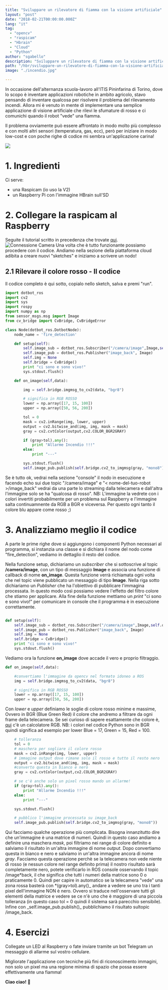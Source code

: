 ```yaml
---
title: "Sviluppare un rilevatore di fiamma con la visione artificiale"
layout: "post"
date: "2018-02-21T00:00:00.000Z"
lang: "it"
tag:
  - "opencv"
  - "raspicam"
  - "Hbrain"
  - "Cloud"
  - "Python"
author: "sgabello"
description: "Sviluppare un rilevatore di fiamma con la visione artificiale"
path: "/hbr/sviluppare-un-rilevatore-di-fiamma-con-la-visione-artificiale/"
image: "./incendio.jpg"

---
```


In occasione dell'alternanza scuola-lavoro all'ITIS Pininfarina di Torino, dove lo scopo è inventare applicazioni robotiche in ambito agricolo, stavo pensando di inventare qualcosa per risolvere il problema del rilevamento incendi. Allora mi è venuto in mente di implementare una semplice applicazione di visione artificiale che rilevi le sfumature di rosso e ci comunichi quando il robot "vede" una fiamma.

Il problema ovviamente può essere affrontato in modo molto più complesso e con molti altri sensori (temperatura, gas, ecc), però per iniziare in modo low-cost e con poche righe di codice mi sembra un'applicazione carina!

![](./incendio.jpg)

# 1. Ingredienti

Ci serve:

- una Raspicam (io uso la V2)
- un Raspberry Pi con l'immagine HBrain sull'SD

# 2. Collegare la raspicam al Raspberry

Seguite il tutorial scritto in precedenza che trovate [qui](http://hotblackrobotics.github.io/it/blog/2017/04/10/utilizzare-la-raspicam-in-streaming-con-la-piattaforma-cloud/).
![Connessione Camera](./maxresdefault.jpg)
Una volta che è tutto funzionante possiamo procedere con il codice. Andiamo nella sezione della piattaforma cloud adibita a creare nuovi "sketches" e iniziamo a scrivere un nodo!

## 2.1 Rilevare il colore rosso - Il codice

Il codice completo è qui sotto, copialo nello sketch, salva e premi "run".

```python
import dotbot_ros
import cv2
import sys
import rospy
import numpy as np
from sensor_msgs.msg import Image
from cv_bridge import CvBridge, CvBridgeError

class Node(dotbot_ros.DotbotNode):
    node_name = 'fire_detection'

    def setup(self):
        self.image_sub = dotbot_ros.Subscriber("/camera/image",Image,self.on_image)
        self.image_pub = dotbot_ros.Publisher("image_back", Image)
        self.img = None
        self.bridge = CvBridge()
        print "ci sono e sono vivo!"
        sys.stdout.flush()

    def on_image(self,data):

        img = self.bridge.imgmsg_to_cv2(data, "bgr8")

        # significa in RGB ROSSO
        lower = np.array([17, 15, 100])
        upper = np.array([50, 56, 200])

        tol = 0
        mask = cv2.inRange(img, lower, upper)
        output = cv2.bitwise_and(img, img, mask = mask)
        gray = cv2.cvtColor(output,cv2.COLOR_BGR2GRAY)

        if (gray>tol).any():
            print "Allarme Incendio !!!"
        else:
            print "---"

        sys.stdout.flush()
        self.image_pub.publish(self.bridge.cv2_to_imgmsg(gray, "mono8"))

```

Se è tutto ok, vedrai nella sezione "console" il nodo in esecuzione e facendo echo sui due topic "/camera/image" e "< nome-del-tuo-robot >/image_back" vedrai da una parte lo streaming dalla telecamera e dall'altra l'immagine solo se ha "qualcosa di rosso". NB: L'immagine la vedrete con i colori invertiti probabilmente per un problema sul Raspberry e l'immagine salta continuamnente da RGB a BGR e viceversa. Per questo ogni tanto il colore blu appare come rosso ;)

# 3. Analizziamo meglio il codice

A parte le prime righe dove si aggiungono i componenti Python necessari al programma, si instanzia una classe e si dichiara il nome del nodo come "fire_detection", vediamo in dettaglio il resto del codice.

Nella funzione setup, dichiariamo un _subscriber_ che si sottoscrive al topic **/camera/image**, con un tipo di messaggio **Image** e associa una funzione di callback di nome **on_image**. Questa funzione verrà richiamata ogni volta che nel topic viene pubblicato un messaggio di tipo **Image**. Nella riga sotto dichiariamo un _Publisher_ che ha l'obiettivo di pubblicare l'immagina processata. In questo modo così possiamo vedere l'effetto del filtro colore che stiamo per applicare. Alla fine della funzione mettiamo un _print_ "ci sono e sono vivo!" per comunicare in console che il programma è in esecuzione correttamente.

```python

def setup(self):
    self.image_sub = dotbot_ros.Subscriber("/camera/image",Image,self.on_image)
    self.image_pub = dotbot_ros.Publisher("image_back", Image)
    self.img = None
    self.bridge = CvBridge()
    print "ci sono e sono vivo!"
    sys.stdout.flush()

```

Vediamo ora la funzione **on_image** dove accade il vero e proprio filtraggio.

```python
def on_image(self,data):

    #convertiamo l'immagine da opencv nel formato idoneo a ROS
    img = self.bridge.imgmsg_to_cv2(data, "bgr8")

    # significa in RGB ROSSO
    lower = np.array([17, 15, 100])
    upper = np.array([50, 56, 200])
```

Con _lower_ e _upper_ definiamo le soglie di colore rosso minime e massime, Ovvero in BGR (Blue Green Red) il colore che andremo a filtrare da ogni frame della telecamera. Se sei curioso di sapere esattamente che colore è, [qui](https://www.w3schools.com/colors/colors_rgb.asp) c'è un calcolatore RGB. NB: i colori nel codice Python sono in BGR quindi significa ad esempio per lower Blue = 17, Green = 15, Red = 100.

```python
    # tolleranza
    tol = 0
    # maschera per sogliare il colore rosso
    mask = cv2.inRange(img, lower, upper)
    # immagine output dove rimane solo il rosso e tutto il resto nero
    output = cv2.bitwise_and(img, img, mask = mask)
    #converto questa in bianco e nero
    gray = cv2.cvtColor(output,cv2.COLOR_BGR2GRAY)

    # se c'è anche solo un pixel rosso mando un allarme!
    if (gray>tol).any():
        print "Allarme Incendio !!!"
    else:
        print "---"

    sys.stdout.flush()

    # pubblico l'immagine processata su image_back
    self.image_pub.publish(self.bridge.cv2_to_imgmsg(gray, "mono8"))
```

Qui facciamo qualche operazione più complicata. Bisogna innanzitutto dire che un'immagine è una matrice di numeri. Quindi in questo caso andiamo a definire una maschera _mask_, poi filtriamo nei range di colore definito e salviamo il risultato in un'altra immagine di nome _output_. Dopo convertiamo questa in bianco e nero e salviamo in un'altra immagine ancora di nome _gray_. Facciamo questa operazione perchè se la telecamera non vede niente di rosso (e nessun colore nel range definito prima) il nostro risultato sarà completamente nero, potete verificarlo in ROS console osservando il topic /image*back, il che significa che tutti i numeri della matrice sono 0 o praticamente 0.
Quindi per capire in automatico se la telecamera "vede" una zona rossa basterà con *(gray>tol).any()_ andare a vedere se uno tra i tanti pixel dell'immagine NON è nero. Ovvero si traduce nell'osservare tutti gli elementi della matrice e vedere se ce n'è uno che è maggiore di una piccola tolleranza (in questo caso tol = 0 quindi il sistema sarà parecchio sensibile).
Infine con \_self.image_pub.publish()_ pubblichiamo il risultato sultopic /image_back.

# 4. Esercizi

Collegate un LED al Raspberry o fate inviare tramite un bot Telegram un messaggio di allarme sul vostro cellulare.

Migliorate l'applicazione con tecniche più fini di riconoscimento immagini, non solo un pixel ma una regione minima di spazio che possa essere effettivamente una fiamma!

**Ciao ciao!** :robot:

